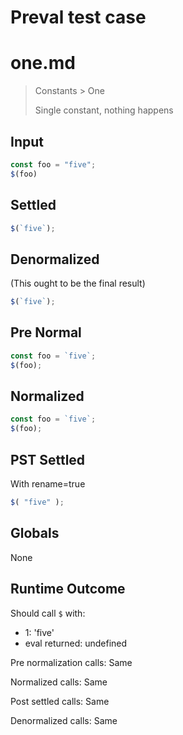 # Preval test case

# one.md

> Constants > One
>
> Single constant, nothing happens

## Input

`````js filename=intro
const foo = "five";
$(foo)
`````

## Settled


`````js filename=intro
$(`five`);
`````

## Denormalized
(This ought to be the final result)

`````js filename=intro
$(`five`);
`````

## Pre Normal


`````js filename=intro
const foo = `five`;
$(foo);
`````

## Normalized


`````js filename=intro
const foo = `five`;
$(foo);
`````

## PST Settled
With rename=true

`````js filename=intro
$( "five" );
`````

## Globals

None

## Runtime Outcome

Should call `$` with:
 - 1: 'five'
 - eval returned: undefined

Pre normalization calls: Same

Normalized calls: Same

Post settled calls: Same

Denormalized calls: Same
